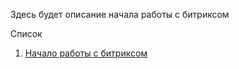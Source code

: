 Здесь будет описание начала работы с битриксом

Список
1. [Начало работы с битриксом](https://github.com/Ozimnadius/bitrix-development/blob/main/1.%D0%9D%D0%B0%D1%87%D0%B0%D0%BB%D0%BE%20%D0%BF%D1%80%D0%BE%D0%B5%D0%BA%D1%82%D0%B0)